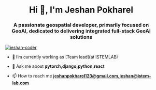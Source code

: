 <h1 align="center">Hi 👋, I'm Jeshan Pokharel</h1>
<h3 align="center">A passionate geospatial developer, primarily focused on GeoAI, dedicated to delivering integrated full-stack GeoAI solutions</h3>

<p align="left"> <a href="https://github.com/ryo-ma/github-profile-trophy"><img src="https://github-profile-trophy.vercel.app/?username=jeshan-coder" alt="jeshan-coder" /></a> </p>

- 🔭 I’m currently working as [Team lead](at ISTEMLAB)

- 💬 Ask me about **pytorch,django,python,react**

- 📫 How to reach me **jeshanpokharel123@gmail.com,jeshan@istem-lab.com**


